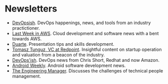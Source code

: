 # Newsletters
- [DevOpsish](https://devopsish.com/). DevOps happenings, news, and tools from an industry practictioner.
- [Last Week in AWS](https://www.lastweekinaws.com/). Cloud development and software news with a bent towards AWS.
- [Duarte](https://www.duarte.com/presentation-skills-resources/). Presentation tips and skills development.
- [Tomasz Tunguz, VC at Redpoint](https://tomtunguz.com/). Insightful content on startup operation and valuation from a beacon of the industry.
- [DevOps'ish](https://devopsish.com/). DevOps news from Chris Short, Redhat and now Amazon.
- [Android Weekly](https://androidweekly.net/). Android software development news.
- [The Engineering Manager](https://theengineeringmanager.substack.com/). Discusses the challenges of technical people management.
